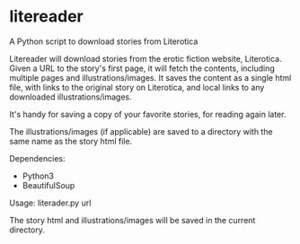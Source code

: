 # litereader
A Python script to download stories from Literotica

Litereader will download stories from the erotic fiction website, Literotica. Given a URL to the story's first page, it will fetch the contents, including multiple pages and illustrations/images. It saves the content as a single html file, with links to the original story on Literotica, and local links to any downloaded illustrations/images.

It's handy for saving a copy of your favorite stories, for reading again later.

The illustrations/images (if applicable) are saved to a directory with the same name as the story html file.

Dependencies:
- Python3
- BeautifulSoup

Usage: literader.py url

The story html and illustrations/images will be saved in the current directory.
